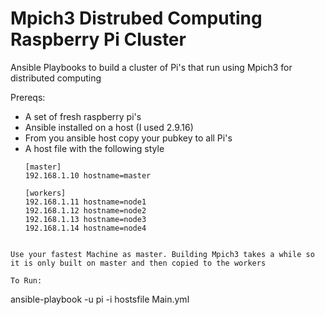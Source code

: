 # Mpich3 Distrubed Computing Raspberry Pi Cluster

Ansible Playbooks to build a cluster of Pi's that run using Mpich3 for distributed computing

Prereqs: 
- A set of fresh raspberry pi's
- Ansible installed on a host (I used 2.9.16)
- From you ansible host copy your pubkey to all Pi's
- A host file with the following style
  ```
  [master]
  192.168.1.10 hostname=master

  [workers]
  192.168.1.11 hostname=node1
  192.168.1.12 hostname=node2
  192.168.1.13 hostname=node3
  192.168.1.14 hostname=node4
```

Use your fastest Machine as master. Building Mpich3 takes a while so it is only built on master and then copied to the workers

To Run:
```
ansible-playbook -u pi -i hostsfile Main.yml
```